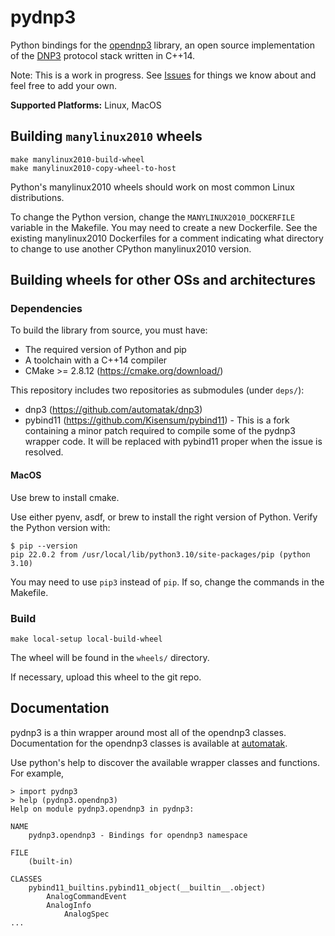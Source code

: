 # pydnp3
Python bindings for the [opendnp3](https://github.com/automatak/dnp3) library,  an open source
implementation of the [DNP3](http://ww.dnp.org) protocol stack written in C++14.

Note:  This is a work in progress.  See [Issues](http://github.com/Kisensum/pydnp3/issues) for things we know about and feel free to add your own.

**Supported Platforms:** Linux, MacOS

## Building `manylinux2010` wheels

```
make manylinux2010-build-wheel
make manylinux2010-copy-wheel-to-host
```

Python's manylinux2010 wheels should work on most common Linux distributions.

To change the Python version, change the `MANYLINUX2010_DOCKERFILE`
variable in the Makefile. You may need to create a new Dockerfile.
See the existing manylinux2010 Dockerfiles for a comment indicating
what directory to change to use another CPython manylinux2010 version.

## Building wheels for other OSs and architectures

### Dependencies

To build the library from source, you must have:

* The required version of Python and pip
* A toolchain with a C++14 compiler
* CMake >= 2.8.12 (https://cmake.org/download/)

This repository includes two repositories as submodules (under `deps/`):

* dnp3 (https://github.com/automatak/dnp3)
* pybind11 (https://github.com/Kisensum/pybind11) - This is a fork containing a minor patch
required to compile some of the pydnp3 wrapper code. It will be replaced with pybind11 proper
when the issue is resolved.

#### MacOS

Use brew to install cmake.

Use either pyenv, asdf, or brew to install the right version of Python.
Verify the Python version with:

```
$ pip --version
pip 22.0.2 from /usr/local/lib/python3.10/site-packages/pip (python 3.10)
```

You may need to use `pip3` instead of `pip`.
If so, change the commands in the Makefile.

### Build

```
make local-setup local-build-wheel
```

The wheel will be found in the `wheels/` directory.

If necessary, upload this wheel to the git repo.

## Documentation

pydnp3 is a thin wrapper around most all of the opendnp3 classes.  Documentation for the opendnp3
classes is available at [automatak](https://www.automatak.com/opendnp3/#documentation).

Use python's help to discover the available wrapper classes and functions.  For example,

```
> import pydnp3
> help (pydnp3.opendnp3)
Help on module pydnp3.opendnp3 in pydnp3:

NAME
    pydnp3.opendnp3 - Bindings for opendnp3 namespace

FILE
    (built-in)

CLASSES
    pybind11_builtins.pybind11_object(__builtin__.object)
        AnalogCommandEvent
        AnalogInfo
            AnalogSpec
...
```

